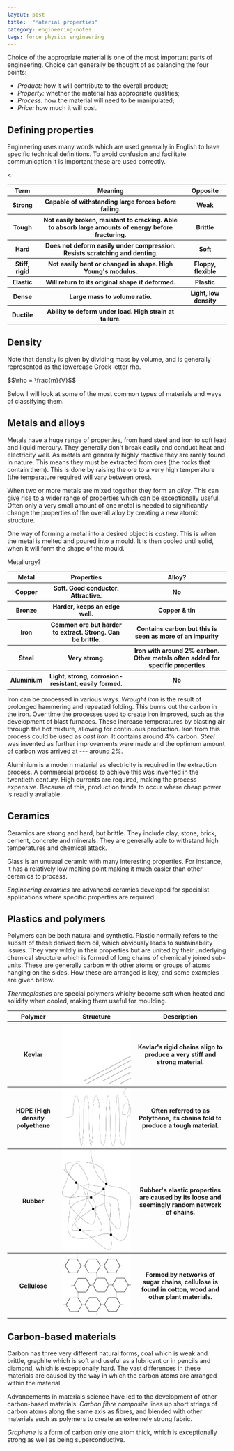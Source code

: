 ```yaml
---
layout: post
title:  "Material properties"
category: engineering-notes
tags: force physics engineering
---
```


Choice of the appropriate material is one of the most important parts
of engineering. Choice can generally be thought of as balancing the
four points:

* *Product:* how it will contribute to the overall product;
* *Property:* whether the material has appropriate qualities;
* *Process:* how the material will need to be manipulated;
* *Price:* how much it will cost.

## Defining properties

Engineering uses many words which are used generally in English to
have specific technical definitions. To avoid confusion and facilitate
communication it is important these are used correctly.

<table>
	<thead><tr><th>Term</th>
		   <th>Meaning</th>
		   <th>Opposite</th>
	</tr></thead>
	<tbody><tr>
		<th class="rtitle">Strong</th>
		<th>Capable of withstanding large forces before failing.</th>
		<th>Weak</th>
	</tr><tr>
		<th class="rtitle">Tough</th>
		<th>Not easily broken, resistant to cracking. Able to absorb large amounts of energy before fracturing.</th>
		<th>Brittle</th>
	</tr><tr>
		<th class="rtitle">Hard</th>
		<th>Does not deform easily under compression. Resists scratching and denting.</th>
		<th>Soft</th>
	</tr><tr>
		<th class="rtitle">Stiff, rigid</th>
		<th>Not easily bent or changed in shape. High Young's modulus.</th>
		<th>Floppy, flexible</th>
	</tr><tr>
		<th class="rtitle">Elastic</th>
		<th>Will return to its original shape if deformed.</th>
		<th>Plastic</th>
	</tr><tr>
		<th class="rtitle">Dense</th>
		<th>Large mass to volume ratio.</th>
		<th>Light, low density</th>
	</tr><<tr>
		<th class="rtitle">Ductile</th>
		<th>Ability to deform under load. High strain at failure.</th>
		<th></th>
	</tr></tbody>
</table>

## Density

Note that density is given by dividing mass by volume, and is
generally represented as the lowercase Greek letter rho.

<div class="important-note">$$\rho = \frac{m}{V}$$</div>

Below I will look at some of the most common types of
materials and ways of classifying them.

## Metals and alloys

Metals have a huge range of properties, from hard steel and iron to
soft lead and liquid mercury. They generally don't break easily and
conduct heat and electricity well. As metals are generally highly
reactive they are rarely found in nature. This means they must be
extracted from ores (the rocks that contain them). This is done by
raising the ore to a very high temperature (the temperature required
will vary between ores).

When two or more metals are mixed together they form an _alloy_. This
can give rise to a wider range of properties which can be
exceptionally useful. Often only a very small amount of one metal is
needed to significantly change the properties of the overall alloy by
creating a new atomic structure.

One way of forming a metal into a desired object is _casting_. This is
when the metal is melted and poured into a mould. It is then cooled
until solid, when it will form the shape of the mould.

Metallurgy?

<table>
	<thead><tr><th>Metal</th>
		   <th>Properties</th>
		   <th>Alloy?</th>
	</tr></thead>
	<tbody><tr>
		<th class="rtitle">Copper</th>
		<th>Soft. Good conductor. Attractive.</th>
		<th>No</th>
	</tr><tr>
		<th class="rtitle">Bronze</th>
		<th>Harder, keeps an edge well.</th>
		<th>Copper & tin</th>
	</tr><tr>
		<th class="rtitle">Iron</th>
		<th>Common ore but harder to extract. Strong. Can be brittle.</th>
		<th>Contains carbon but this is seen as more of an impurity</th>
	</tr><tr>
		<th class="rtitle">Steel</th>
		<th>Very strong.</th>
		<th>Iron with around 2% carbon. Other metals often added for specific properties</th>
	</tr><tr>
		<th class="rtitle">Aluminium</th>
		<th>Light, strong, corrosion-resistant, easily formed.</th>
		<th>No</th>
	</tr></tbody>
</table>

Iron can be processed in various ways. *Wrought iron* is the result of
prolonged hammering and repeated folding. This burns out the carbon in
the iron. Over time the processes used to create iron improved, such
as the development of blast furnaces. These increase temperatures by
blasting air through the hot mixture, allowing for continuous
production. Iron from this process could be used as *cast iron*. It
contains around 4% carbon. *Steel* was invented as further
improvements were made and the optimum amount of carbon was arrived at
--- around 2%.

Aluminium is a modern material as electricity is required in the
extraction process. A commercial process to achieve this was invented
in the twentieth century. High currents are required, making the
process expensive. Because of this, production tends to occur where
cheap power is readily available.

## Ceramics

Ceramics are strong and hard, but brittle. They include clay, stone,
brick, cement, concrete and minerals. They are generally able to
withstand high temperatures and chemical attack.

Glass is an unusual ceramic with many interesting properties. For
instance, it has a relatively low melting point making it much easier
than other ceramics to process.

_Engineering ceramics_ are advanced ceramics developed for specialist
applications where specific properties are required.

## Plastics and polymers

Polymers can be both natural and synthetic. Plastic normally refers to
the subset of these derived from oil, which obviously leads to
sustainability issues. They vary wildly in their properties but are
united by their underlying chemical structure which is formed of long
chains of chemically joined sub-units. These are generally carbon with
other atoms or groups of atoms hanging on the sides. How these are
arranged is key, and some examples are given below.

_Thermoplastics_ are special polymers whichy become soft when heated
and solidify when cooled, making them useful for moulding.

<table>
	<thead><tr><th>Polymer</th>
	           <th>Structure</th>
		   <th>Description</th>
	</tr></thead>
	<tbody><tr>
		<th class="rtitle">Kevlar</th>
		<th><img alt="Kevlar structure" src="/img/kevlar-structure.png" /></th>
		<th>Kevlar's rigid chains align to produce a very stiff
		    and strong material.</th>
		</tr><tr>
		<th class="rtitle">HDPE (High density polyethene</th>
		<th><img alt="HDPE structure" src="/img/hdpe-structure.png" /></th>
		<th>Often referred to as Polythene, its chains fold to produce
		    a tough material.</th>
		</tr><tr>
		<th class="rtitle">Rubber</th>
		<th><img alt="Rubber structure" src="/img/rubber-structure.png" /></th>
		<th>Rubber's elastic properties are caused by its loose and
		    seemingly random network of chains.</th>
		</tr><tr>
		<th class="rtitle">Cellulose</th>
		<th><img alt="Cellulose structure" src="/img/cellulose-structure.png" /></th>
		<th>Formed by networks of sugar chains, cellulose is found in
		    cotton, wood and other plant materials.</th>
	</tr></tbody>
</table>

## Carbon-based materials

Carbon has three very different natural forms, coal which is weak and
brittle, graphite which is soft and useful as a lubricant or in
pencils and diamond, which is exceptionally hard. The vast differences
in these materials are caused by the way in which the carbon atoms are
arranged within the material.

Advancements in materials science have led to the development of other
carbon-based materials. *Carbon fibre composite* lines up short
strings of carbon atoms along the same axis as fibres, and blended
with other materials such as polymers to create an extremely strong
fabric.

*Graphene* is a form of carbon only one atom thick, which is
 exceptionally strong as well as being superconductive.